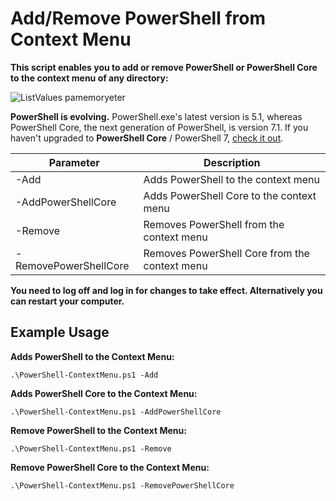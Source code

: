 
# Add/Remove PowerShell from Context Menu

**This script enables you to add or remove PowerShell or PowerShell Core to the context menu of any directory:**

![ListValues pamemoryeter](https://raw.githubusercontent.com/asheroto/PowerShell-in-Context-Menu/main/screenshots/ContextMenu.png)

**PowerShell is evolving.**  PowerShell.exe's latest version is 5.1, whereas PowerShell Core, the next generation of PowerShell, is version 7.1.  If you haven't upgraded to **PowerShell Core** / PowerShell 7, [check it out](https://github.com/powershell/powershell).

|Parameter|Description|
|--|--|
|-Add|Adds PowerShell to the context menu|
|-AddPowerShellCore|Adds PowerShell Core to the context menu|
|-Remove|Removes PowerShell from the context menu|
|-RemovePowerShellCore|Removes PowerShell Core from the context menu|

**You need to log off and log in for changes to take effect.  Alternatively you can restart your computer.**

## Example Usage

**Adds PowerShell to the Context Menu:**

`.\PowerShell-ContextMenu.ps1 -Add`

**Adds PowerShell Core to the Context Menu:**

`.\PowerShell-ContextMenu.ps1 -AddPowerShellCore`

**Remove PowerShell to the Context Menu:**

`.\PowerShell-ContextMenu.ps1 -Remove`

**Remove  PowerShell Core to the Context Menu:**

`.\PowerShell-ContextMenu.ps1 -RemovePowerShellCore`

